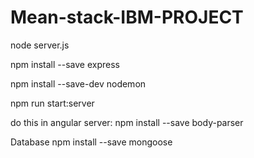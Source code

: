 # Mean-stack-IBM-PROJECT
node server.js

npm install --save express

npm install --save-dev nodemon

npm run start:server

do this in angular server:
npm install --save body-parser

Database
npm install --save mongoose
